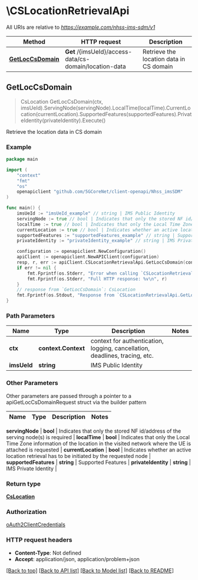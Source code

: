 # \CSLocationRetrievalApi

All URIs are relative to *https://example.com/nhss-ims-sdm/v1*

Method | HTTP request | Description
------------- | ------------- | -------------
[**GetLocCsDomain**](CSLocationRetrievalApi.md#GetLocCsDomain) | **Get** /{imsUeId}/access-data/cs-domain/location-data | Retrieve the location data in CS domain



## GetLocCsDomain

> CsLocation GetLocCsDomain(ctx, imsUeId).ServingNode(servingNode).LocalTime(localTime).CurrentLocation(currentLocation).SupportedFeatures(supportedFeatures).PrivateIdentity(privateIdentity).Execute()

Retrieve the location data in CS domain

### Example

```go
package main

import (
    "context"
    "fmt"
    "os"
    openapiclient "github.com/5GCoreNet/client-openapi/Nhss_imsSDM"
)

func main() {
    imsUeId := "imsUeId_example" // string | IMS Public Identity
    servingNode := true // bool | Indicates that only the stored NF id/address of the serving node(s) is required  (optional)
    localTime := true // bool | Indicates that only the Local Time Zone information of the location in the visited network where the UE is attached is requested  (optional)
    currentLocation := true // bool | Indicates whether an active location retrieval has to be initiated by the requested node  (optional)
    supportedFeatures := "supportedFeatures_example" // string | Supported Features (optional)
    privateIdentity := "privateIdentity_example" // string | IMS Private Identity (optional)

    configuration := openapiclient.NewConfiguration()
    apiClient := openapiclient.NewAPIClient(configuration)
    resp, r, err := apiClient.CSLocationRetrievalApi.GetLocCsDomain(context.Background(), imsUeId).ServingNode(servingNode).LocalTime(localTime).CurrentLocation(currentLocation).SupportedFeatures(supportedFeatures).PrivateIdentity(privateIdentity).Execute()
    if err != nil {
        fmt.Fprintf(os.Stderr, "Error when calling `CSLocationRetrievalApi.GetLocCsDomain``: %v\n", err)
        fmt.Fprintf(os.Stderr, "Full HTTP response: %v\n", r)
    }
    // response from `GetLocCsDomain`: CsLocation
    fmt.Fprintf(os.Stdout, "Response from `CSLocationRetrievalApi.GetLocCsDomain`: %v\n", resp)
}
```

### Path Parameters


Name | Type | Description  | Notes
------------- | ------------- | ------------- | -------------
**ctx** | **context.Context** | context for authentication, logging, cancellation, deadlines, tracing, etc.
**imsUeId** | **string** | IMS Public Identity | 

### Other Parameters

Other parameters are passed through a pointer to a apiGetLocCsDomainRequest struct via the builder pattern


Name | Type | Description  | Notes
------------- | ------------- | ------------- | -------------

 **servingNode** | **bool** | Indicates that only the stored NF id/address of the serving node(s) is required  | 
 **localTime** | **bool** | Indicates that only the Local Time Zone information of the location in the visited network where the UE is attached is requested  | 
 **currentLocation** | **bool** | Indicates whether an active location retrieval has to be initiated by the requested node  | 
 **supportedFeatures** | **string** | Supported Features | 
 **privateIdentity** | **string** | IMS Private Identity | 

### Return type

[**CsLocation**](CsLocation.md)

### Authorization

[oAuth2ClientCredentials](../README.md#oAuth2ClientCredentials)

### HTTP request headers

- **Content-Type**: Not defined
- **Accept**: application/json, application/problem+json

[[Back to top]](#) [[Back to API list]](../README.md#documentation-for-api-endpoints)
[[Back to Model list]](../README.md#documentation-for-models)
[[Back to README]](../README.md)


